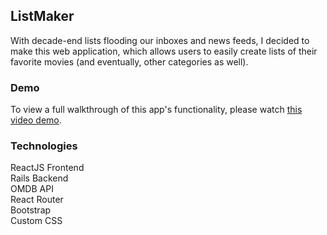## ListMaker


With decade-end lists flooding our inboxes and news feeds, I decided to make this web application, which allows users to easily create lists of their favorite movies (and eventually, other categories as well).
<br />

### Demo

To view a full walkthrough of this app's functionality, please watch [this video demo](https://youtu.be/V23n347YBQY).

### Technologies

ReactJS Frontend<br />
Rails Backend<br />
OMDB API<br />
React Router<br />
Bootstrap<br />
Custom CSS<br />